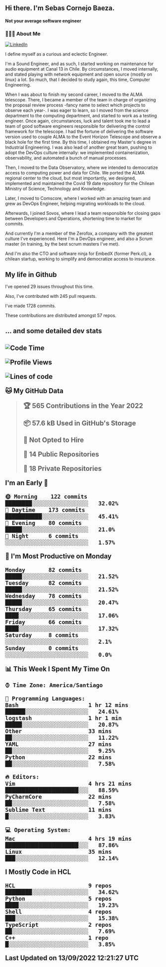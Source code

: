 <h2> Hi there.  I'm Sebas Cornejo Baeza.</h2>
<h4> Not your average software engineer</h4>
<h3> 👨🏻‍💻 About Me </h3>
<a href="http://linkedin.com/in/sebastian-cornejo-baeza/"><img alt="LinkedIn" src="https://img.shields.io/badge/Sebas%20Cornejo%20-informational?style=appveyor&logo=linkedin"></a>


I define myself as a curious and eclectic Engineer.

I'm a Sound Engineer, and as such, I started working on maintenance for audio equipment at Canal 13 in Chile.
By circumstances, I moved internally, and stated playing with network equipment and open source (mostly on linux) 
a lot. So much, that I decided to study again, this time, Computer Engineering.

When I was about to finish my second career, I moved to the ALMA telescope. There, I became a member of the team
in charge of organizing the proposal review process -fancy name to select which projects to observe each year-. 
I was eager to learn, so I moved from the science department to the computing department, and started to work as 
a testing engineer. Once again, circumstances, luck and talent took me to lead a team of good software engineers 
responsible for delivering the control framework for the telescope. I had the fortune of delivering the software
version used to couple ALMA to the Event Horizon Telescope and observe a black hole for the first time.
By this time, I obtained my Master's degree in Industrial Engineering.
I was also lead of another great team, pushing to adopt the DevOps culture internally: we implemented containerization, observability, and automated a bunch of manual processes.

Then, I moved to the Data Observatory, where we intended to democratize access to computing power
and data for Chile. We ported the ALMA regional center to the cloud, but most importantly, we designed, implemented
and maintained the Covid 19 date repository for the Chilean Ministry of Science, Technology and Knowledge.

Later, I moved to Comscore, where I worked with an amazing team and grew as DevOps Engineer, helping migrating workloads to the cloud.

Afterwards, I joined Sovos, where I lead a team responsible for closing gaps between Developers and Operations, shortening time to market for commits.

And currently I'm a member of the Zerofox, a company with the greatest culture I've experienced. Here I'm a DevOps
engineer, and also a Scrum master (in training, by the best scrum masters I've met).
 
And I'm also the CTO and software ninja for EmbedX (former Perk.cl), a chilean startup, working to simplify and democratize access to insurance.

<h2> My life in Github </h2>

I've opened 29 issues throughout this time.

Also, I've contributed with 245 pull requests.

I've made 1728 commits.

These contributions are distributed amongst 57 repos.

<h2>... and some detailed dev stats<h2>

<!--START_SECTION:waka-->
![Code Time](http://img.shields.io/badge/Code%20Time-128%20hrs%202%20mins-blue)

![Profile Views](http://img.shields.io/badge/Profile%20Views-2-blue)

![Lines of code](https://img.shields.io/badge/From%20Hello%20World%20I%27ve%20Written-541%20Thousand%20lines%20of%20code-blue)

**🐱 My GitHub Data** 

> 🏆 565 Contributions in the Year 2022
 > 
> 📦 57.6 kB Used in GitHub's Storage 
 > 
> 🚫 Not Opted to Hire
 > 
> 📜 14 Public Repositories 
 > 
> 🔑 18 Private Repositories  
 > 
**I'm an Early 🐤** 

```text
🌞 Morning    122 commits    ████████░░░░░░░░░░░░░░░░░   32.02% 
🌆 Daytime    173 commits    ███████████░░░░░░░░░░░░░░   45.41% 
🌃 Evening    80 commits     █████░░░░░░░░░░░░░░░░░░░░   21.0% 
🌙 Night      6 commits      ░░░░░░░░░░░░░░░░░░░░░░░░░   1.57%

```
📅 **I'm Most Productive on Monday** 

```text
Monday       82 commits     █████░░░░░░░░░░░░░░░░░░░░   21.52% 
Tuesday      82 commits     █████░░░░░░░░░░░░░░░░░░░░   21.52% 
Wednesday    78 commits     █████░░░░░░░░░░░░░░░░░░░░   20.47% 
Thursday     65 commits     ████░░░░░░░░░░░░░░░░░░░░░   17.06% 
Friday       66 commits     ████░░░░░░░░░░░░░░░░░░░░░   17.32% 
Saturday     8 commits      ░░░░░░░░░░░░░░░░░░░░░░░░░   2.1% 
Sunday       0 commits      ░░░░░░░░░░░░░░░░░░░░░░░░░   0.0%

```


📊 **This Week I Spent My Time On** 

```text
⌚︎ Time Zone: America/Santiago

💬 Programming Languages: 
Bash                     1 hr 12 mins        ██████░░░░░░░░░░░░░░░░░░░   24.61% 
logstash                 1 hr 1 min          █████░░░░░░░░░░░░░░░░░░░░   20.87% 
Other                    33 mins             ██░░░░░░░░░░░░░░░░░░░░░░░   11.22% 
YAML                     27 mins             ██░░░░░░░░░░░░░░░░░░░░░░░   9.25% 
Python                   22 mins             ██░░░░░░░░░░░░░░░░░░░░░░░   7.58%

🔥 Editors: 
Vim                      4 hrs 21 mins       ██████████████████████░░░   88.59% 
PyCharmCore              22 mins             ██░░░░░░░░░░░░░░░░░░░░░░░   7.58% 
Sublime Text             11 mins             █░░░░░░░░░░░░░░░░░░░░░░░░   3.83%

💻 Operating System: 
Mac                      4 hrs 19 mins       ██████████████████████░░░   87.86% 
Linux                    35 mins             ███░░░░░░░░░░░░░░░░░░░░░░   12.14%

```

**I Mostly Code in HCL** 

```text
HCL                      9 repos             ████████░░░░░░░░░░░░░░░░░   34.62% 
Python                   5 repos             ████░░░░░░░░░░░░░░░░░░░░░   19.23% 
Shell                    4 repos             ███░░░░░░░░░░░░░░░░░░░░░░   15.38% 
TypeScript               2 repos             ██░░░░░░░░░░░░░░░░░░░░░░░   7.69% 
C++                      1 repo              █░░░░░░░░░░░░░░░░░░░░░░░░   3.85%

```



 Last Updated on 13/09/2022 12:21:27 UTC
<!--END_SECTION:waka-->

